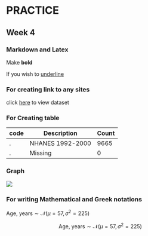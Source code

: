 
# PRACTICE
## Week 4
### Markdown and Latex

Make **bold**

If you wish to <u>underline</u>

### For creating link to any sites
click [here](https://raw.githubusercontent.com/jhustata/livre/main/transplants.txt) to view dataset


### For Creating table

|code| Description| Count|
|--|--|--|
|.|NHANES 1992-2000| 9665|
| .| Missing|0|

### Graph
![](filename.png)

### For writing Mathematical and Greek notations
$\text{Age, years} \sim \mathcal{N}(\mu=57,\,\sigma^{2}=225)$

$$\text{Age, years} \sim \mathcal{N}(\mu=57,\,\sigma^{2}=225)$$ 






